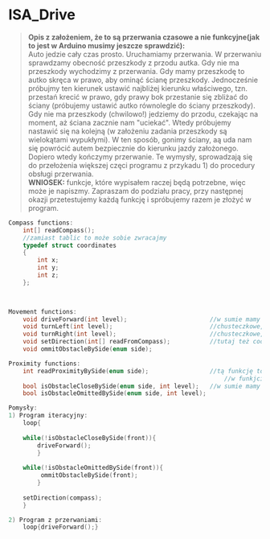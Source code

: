 # ISA_Drive
>**Opis z założeniem, że to są przerwania czasowe a nie funkcyjne(jak to jest w Arduino musimy jeszcze sprawdzić):**<br>
Auto jedzie cały czas prosto. Uruchamiamy przerwania. W przerwaniu sprawdzamy obecność przeszkody z przodu autka.
Gdy nie ma przeszkody wychodzimy z przerwania.
Gdy mamy przeszkodę to autko skręca w prawo, aby ominąć ścianę przeszkody. Jednocześnie próbujmy ten kierunek ustawić najbliżej kierunku właściwego, tzn. przestań
krecić w prawo, gdy prawy bok przestanie się zbliżać do ściany (próbujemy ustawić autko równolegle do ściany przeszkody).
Gdy nie ma przeszkody (chwilowo!) jedziemy do przodu, czekając na moment, aż ściana zacznie nam "uciekać". Wtedy próbujemy nastawić się na kolejną
(w założeniu zadania przeszkody są wielokątami wypukłymi). W ten sposób, gonimy ściany, aą uda nam się powrócić autem bezpiecznie do kierunku jazdy 
założonego. Dopiero wtedy kończymy przerwanie.
Te wymysły, sprowadzają się do przełożenia większej częci programu z przykadu 1) do procedury obsługi przerwania.<br>
**WNIOSEK:** funkcje, które wypisałem raczej będą potrzebne, więc może je napiszmy. Zapraszam do podziału pracy, przy następnej okazji przetestujemy każdą funkcję i spróbujemy
 razem je złożyć w program.
```c
Compass functions:
	int[] readCompass();
    //zamiast tablic to może sobie zwracajmy 
    typedef struct coordinates
    {
        int x;
        int y;
        int z;
    };
	


Movement functions:
	void driveForward(int level);                       //w sumie mamy
	void turnLeft(int level);                           //chusteczkowe, ale też jest
	void turnRight(int level);                          //chusteczkowe, ale też jest
	void setDirection(int[] readFromCompass);           //tutaj też coordinates raczej
	void ommitObstacleBySide(enum side);

Proximity functions:
	int readProximityBySide(enum side);                 //tą funkcję to właściwie mamy zaszytą 
                                                            //w funkjci isObstacleCloseBySide
	bool isObstacleCloseBySide(enum side, int level);   //w sumie mamy
	bool isObstacleOmittedBySide(enum side, int level);

Pomysły:
1) Program iteracyjny:
	loop{
	
	while(!isObstacleCloseBySide(front)){
		driveForward();
		}
	
	while(!isObstacleOmittedBySide(front)){
		 ommitObstacleBySide(front);
		}
	
	setDirection(compass);
	}

2) Program z przerwaniami:
	loop{driveForward();}

```